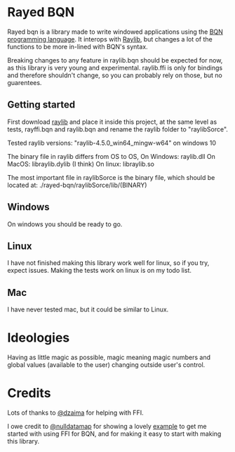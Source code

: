 # Rayed BQN
Rayed bqn is a library made to write windowed applications using the [BQN programming language](https://mlochbaum.github.io/BQN/).
It interops with [Raylib](https://github.com/raysan5/raylib), but changes a lot of the functions to be more in-lined with BQN's syntax.

Breaking changes to any feature in raylib.bqn should be expected for now, as this library is very young and experimental. 
raylib.ffi is only for bindings and therefore shouldn't change, so you can probably rely on those, but no guarentees.

## Getting started
First download [raylib](https://github.com/raysan5/raylib/releases/) and place it inside this project, at the same level as tests, rayffi.bqn and raylib.bqn and rename the raylib folder to "raylibSorce".

Tested raylib versions:
"raylib-4.5.0_win64_mingw-w64" on windows 10

The binary file in raylib differs from OS to OS,
On Windows: raylib.dll
On MacOS:   libraylib.dylib   (I think)
On linux:   libraylib.so

The most important file in raylibSorce is the binary file, which should be located at:
./rayed-bqn/raylibSorce/lib/(BINARY)

## Windows
On windows you should be ready to go.

## Linux
I have not finished making this library work well for linux, so if you try, expect issues. Making the tests work on linux is on my todo list.

## Mac
I have never tested mac, but it could be similar to Linux.

# Ideologies
Having as little magic as possible, magic meaning magic numbers and global values (available to the user) changing outside user's control.

# Credits
Lots of thanks to [@dzaima](https://github.com/dzaima) for helping with FFI.

I owe credit to [@nulldatamap](https://gist.github.com/nulldatamap) for showing a lovely [example](https://gist.github.com/nulldatamap/30b10389bf91d6f25bb262da9c9e9709) to get me started with using FFI for BQN, and for making it easy to start with making this library.